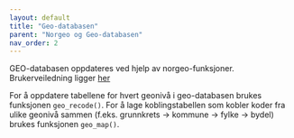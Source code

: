 ```yaml
---
layout: default
title: "Geo-databasen" 
parent: "Norgeo og Geo-databasen"
nav_order: 2
---
```


GEO-databasen oppdateres ved hjelp av norgeo-funksjoner. Brukerveiledning ligger [her](https://helseprofil.github.io/orgdata/articles/geo-recode.html)

For å oppdatere tabellene for hvert geonivå i geo-databasen brukes funksjonen `geo_recode()`. For å lage koblingstabellen som kobler koder fra ulike geonivå sammen (f.eks. grunnkrets -> kommune -> fylke -> bydel) brukes funksjonen `geo_map()`. 